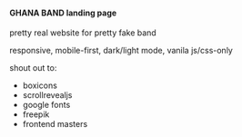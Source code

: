 #### GHANA BAND landing page
pretty real website for pretty fake band

responsive, mobile-first, dark/light mode, vanila js/css-only

shout out to:
- boxicons
- scrollrevealjs
- google fonts
- freepik
- frontend masters
